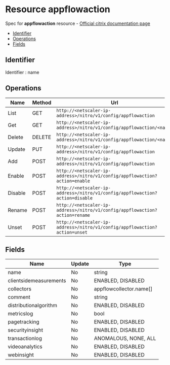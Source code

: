 # Resource appflowaction

Spec for **appflowaction** resource - [Official citrix documentation page](https://developer-docs.citrix.com/projects/netscaler-nitro-api/en/12.0/configuration/appflow/appflowaction/appflowaction/)

- [Identifier](#identifier)
- [Operations](#operations)
- [Fields](#fields)

## Identifier

Identifier : name

## Operations

| Name | Method | Url |
|----|----|----|
| List | GET | `http://<netscaler-ip-address>/nitro/v1/config/appflowaction` |
| Get | GET | `http://<netscaler-ip-address>/nitro/v1/config/appflowaction/<name>` |
| Delete | DELETE | `http://<netscaler-ip-address>/nitro/v1/config/appflowaction/<name>` |
| Update | PUT | `http://<netscaler-ip-address>/nitro/v1/config/appflowaction` |
| Add | POST | `http://<netscaler-ip-address>/nitro/v1/config/appflowaction` |
| Enable | POST | `http://<netscaler-ip-address>/nitro/v1/config/appflowaction?action=enable` |
| Disable | POST | `http://<netscaler-ip-address>/nitro/v1/config/appflowaction?action=disable` |
| Rename | POST | `http://<netscaler-ip-address>/nitro/v1/config/appflowaction?action=rename` |
| Unset | POST | `http://<netscaler-ip-address>/nitro/v1/config/appflowaction?action=unset` |

## Fields

| Name | Update | Type |
|----|----|----|
| name | No | string |
| clientsidemeasurements | No | ENABLED, DISABLED |
| collectors | No | appflowcollector.name[] |
| comment | No | string |
| distributionalgorithm | No | ENABLED, DISABLED |
| metricslog | No | bool |
| pagetracking | No | ENABLED, DISABLED |
| securityinsight | No | ENABLED, DISABLED |
| transactionlog | No | ANOMALOUS, NONE, ALL |
| videoanalytics | No | ENABLED, DISABLED |
| webinsight | No | ENABLED, DISABLED |

